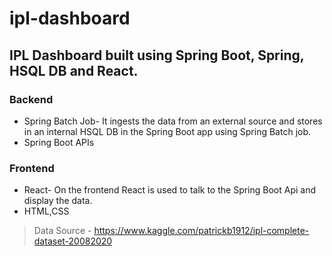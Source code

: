 # ipl-dashboard

## IPL Dashboard built using Spring Boot, Spring, HSQL DB and React.

### Backend
- Spring Batch Job- It ingests the data from an external source and stores in an internal HSQL DB in the Spring Boot app using Spring Batch job.
- Spring Boot APIs

### Frontend
- React- On the frontend React is used to talk to the Spring Boot Api and display the data.
- HTML,CSS

>Data Source - https://www.kaggle.com/patrickb1912/ipl-complete-dataset-20082020
